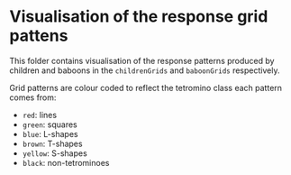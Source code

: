 # Visualisation of the response grid pattens

This folder contains visualisation of the response patterns produced by children and baboons in the `childrenGrids` and `baboonGrids` respectively. 

Grid patterns are colour coded to reflect the tetromino class each pattern comes from:

- `red`: lines
- `green`:  squares
- `blue`:  L-shapes
- `brown`: T-shapes
- `yellow`: S-shapes
- `black`: non-tetrominoes
